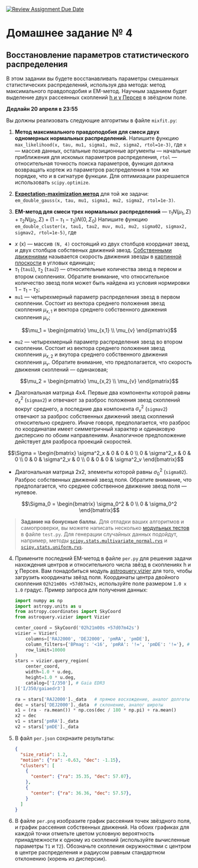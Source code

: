 [![Review Assignment Due Date](https://classroom.github.com/assets/deadline-readme-button-24ddc0f5d75046c5622901739e7c5dd533143b0c8e959d652212380cedb1ea36.svg)](https://classroom.github.com/a/qPjGOCCr)
# Домашнее задание № 4
## Восстановление параметров статистического распределения

В этом задании вы будете восстанавливать параметры смешанных статистических распределений, используя два метода: метод максимального правдоподобия и EM-метод. Научным заданием будет выделение двух рассеянных скоплений  [h и χ Персея](https://apod.nasa.gov/apod/ap091204.html) в звёздном поле.

**Дедлайн 20 апреля в 23:55**

Вы должны реализовать следующие алгоритмы в файле `mixfit.py`:

1. **Метод максимального правдоподобия для смеси двух одномерных нормальных распределений.** Напишите функцию `max_likelihood(x, tau, mu1, sigma1, mu2, sigma2, rtol=1e-3)`, где `x` — массив данных, остальные позиционные аргументы — начальные приближения для искомых параметров распределения, `rtol` — относительная точность поиска параметров, функция должна возвращать кортеж из параметров распределения в том же порядке, что и в сигнатуре функции. Для оптимизации разрешается использовать `scipy.optimize`.

2. **[Expectation-maximization метод](https://en.wikipedia.org/wiki/Expectation–maximization_algorithm)** для той же задачи: `em_double_gauss(x, tau, mu1, sigma1, mu2, sigma2, rtol=1e-3)`.

3. **EM-метод для смеси трех нормальных распределений** — $\tau_1 N(\mu_1, \Sigma) + \tau_2 N(\mu_2, \Sigma) + (1-\tau_1-\tau_2) N(0, \Sigma_0)$
Напишите функцию `em_double_cluster(x, tau1, tau2, muv, mu1, mu2, sigma02, sigmax2, sigmav2, rtol=1e-5)`, где
  * $x$ (x) — массив `(N, 4)` состоящий из двух столбцов координат звезд, и двух столбцов собственых движений звезд.
[Собственными движениями](http://www.astronet.ru/db/msg/1171379) называется скорость движения звезды в [картинной плоскости](http://www.astronet.ru/db/msg/1190817/node7.html) в угловых единицах;
  * $\tau_1$ (`tau1`), $\tau_2$ (`tau2`) — относительные количества звезд в первом и втором скоплениях. Обратите внимание, что относительное количество звезд поля может быть найдена из условия нормировки $1-\tau_1-\tau_2$;
  * `mu1` — четырехмерный параметр распределения звезд в первом скоплении. Состоит из вектора среднего положения звезд скопления $\mu_{x,1}$ и вектора среднего собственного движения скопления $\mu_v$;
  ```math
  \mu_1 = \begin{pmatrix}
  \mu_{x,1} \\
  \mu_{v}
  \end{pmatrix}
  ```
  * `mu2` — четырехмерный параметр распределения звезд во втором скоплении. Состоит из вектора среднего положения звезд скопления $\mu_{x,2}$ и вкутора среднего собственного движения скопления $\mu_v$. Обратите внимание, что предполагается, что скорость движения скоплений — одинаковая;
  ```math
  \mu_2 = \begin{pmatrix}
  \mu_{x,2} \\
  \mu_{v}
  \end{pmatrix}
  ```
  * Диагональная матрица 4x4. Первые два компоненты которой равны $\sigma^2_x$ (`sigmax2`) и отвечают за разброс положения звезд скоплений вокруг среднего,  а последние два компонента $\sigma^2_v$ (`sigmav2`) отвечают за разброс собственных движений звезд скоплений относительно среднего. Иначе говоря, предполагается, что разброс по координатам имеет симметричный характер и одинаковую дисперсию по обоим направлениям. Аналогичное предположение действует для разброса проекций скоростей.
  ```math
  \Sigma = \begin{bmatrix}
  \sigma^2_x & 0 & 0 & 0 \\
  0 & \sigma^2_x & 0 & 0 \\
  0 & 0 & \sigma^2_v & 0 \\
  0 & 0 & 0 & \sigma^2_v
  \end{bmatrix}
  ```
  * Диагональная матрица 2x2, элементы которой равны $\sigma_0^2$ (`sigma02`). Разброс собственных движений звезд поля. Обратите внимание, что предполагается, что среднее собственное движение звезд поля — нулевое.
  ```math
  \Sigma_0 = \begin{bmatrix}
  \sigma_0^2 & 0 \\
  0 & \sigma_0^2
  \end{bmatrix}
  ```

> **Задание на бонусные баллы.**
> Для отладки ваших алгоритмов и самопроверки, вы можете написать несколько [модульных тестов](https://docs.python.org/3/library/unittest.html) в файле `test.py`.
> Для генерации случайных данных подойдут, например, методы [`scipy.stats.multivariate_normal.rvs`](https://docs.scipy.org/doc/scipy/reference/generated/scipy.stats.multivariate_normal.html) и [`scipy.stats.uniform.rvs`](https://docs.scipy.org/doc/scipy/reference/generated/scipy.stats.uniform.html).

4. Примените последний EM-метод в файле `per.py` для решения задачи нахождения центров и относительного числа звёзд в скоплениях h и χ Персея.
Вам понадобиться модуль [astroquery.vizier](https://astroquery.readthedocs.io/en/latest/vizier/vizier.html) для того, чтобы загрузить координаты звёзд поля.
Координаты центра двойного скопления `02h21m00s +57d07m42s`, используйте поле размером `1.0 x 1.0` градус.
Пример запроса для получения данных:

   ```python
   import numpy as np
   import astropy.units as u
   from astropy.coordinates import SkyCoord
   from astroquery.vizier import Vizier

   center_coord = SkyCoord('02h21m00s +57d07m42s')
   vizier = Vizier(
       columns=['RAJ2000', 'DEJ2000', 'pmRA', 'pmDE'],
       column_filters={'BPmag': '<16', 'pmRA': '!=', 'pmDE': '!='}, # число больше — звёзд больше
       row_limit=10000
   )
   stars = vizier.query_region(
       center_coord,
       width=1.0 * u.deg,
       height=1.0 * u.deg,
       catalog=['I/350'], # Gaia EDR3
   )['I/350/gaiaedr3']

   ra = stars['RAJ2000']._data   # прямое восхождение, аналог долготы
   dec = stars['DEJ2000']._data  # склонение, аналог широты
   x1 = (ra - ra.mean()) * np.cos(dec / 180 * np.pi) + ra.mean()
   x2 = dec
   v1 = stars['pmRA']._data
   v2 = stars['pmDE']._data

   ```

5. В файл `per.json` сохрнаите результаты:

    ```json
    {
      "size_ratio": 1.2,
      "motion": {"ra": -0.63, "dec": -1.15},
      "clusters": [
        {
          "center": {"ra": 35.35, "dec": 57.07},
        },
        {
          "center": {"ra": 36.36, "dec": 57.57},
        }
      ]
    }
    ```

6. В файле `per.png` изобразите график рассеяния точек звёздного поля, и график рассеяния собственных движений.
На обоих графиках для каждой точки отметьте цветом условную вероятность принадлежности к одному из скоплений (используйте вычисленные параметры `T1` и `T2`).
Обозначьте скопления окружностями с центром в центре распределения и радиусом равным стандартном отклонению (корень из дисперсии).
